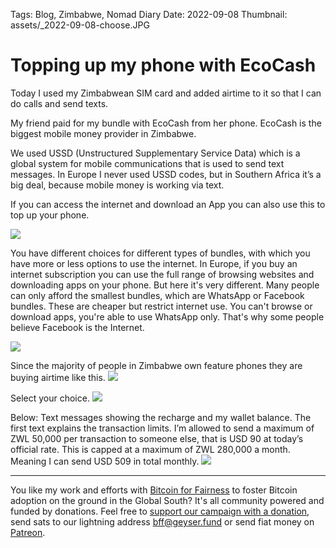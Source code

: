 Tags: Blog, Zimbabwe, Nomad Diary
Date: 2022-09-08
Thumbnail: assets/_2022-09-08-choose.JPG

# Topping up my phone with EcoCash

Today I used my Zimbabwean SIM card and added airtime to it so that I can do calls and send texts.

My friend paid for my bundle with EcoCash from her phone. EcoCash is the biggest mobile money provider in Zimbabwe. 

We used USSD (Unstructured Supplementary Service Data) which is a global system for mobile communications that is used to send text messages. In Europe I never used USSD codes, but in Southern Africa it’s a big deal, because mobile money is working via text.

If you can access the internet and download an App you can also use this to top up your phone.

![](assets/_2022-09-08-bundle-buy.jpeg)

You have different choices for different types of bundles, with which you have more or less options to use the internet. In Europe, if you buy an internet subscription you can use the full range of browsing websites and downloading apps on your phone. But here it's very different. Many people can only afford the smallest bundles, which are WhatsApp or Facebook bundles. These are cheaper but restrict internet use. You can't browse or download apps, you're able to use WhatsApp only. That's why some people believe Facebook is the Internet.

![](assets/_2022-09-08-whatsapp.jpg)

Since the majority of people in Zimbabwe own feature phones they are buying airtime like this.
![](assets/_2022-09-08-choices.JPG)

Select your choice.
![](assets/_2022-09-08-choose.JPG)

Below: Text messages showing the recharge and my wallet balance. The first text explains the transaction limits. I’m allowed to send a maximum of ZWL 50,000 per transaction to someone else, that is USD 90 at today’s official rate. This is capped at a maximum of ZWL 280,000 a month. Meaning I can send USD 509 in total monthly.
![](assets/_2022-09-08-received-airtime.JPG)

---
You like my work and efforts with [Bitcoin for Fairness](https://bffbtc.org) to foster Bitcoin adoption on the ground in the Global South? It's all community powered and funded by donations. Feel free to [support our campaign with a donation](https://anita.link/geyser), send sats to our lightning address bff@geyser.fund or send fiat money on [Patreon](https://patreon.com/anitaposch).